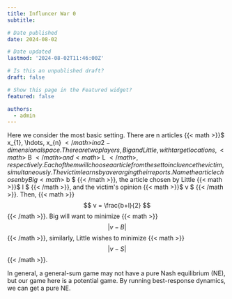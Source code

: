```yaml
---
title: Influncer War 0
subtitle: 

# Date published
date: 2024-08-02

# Date updated
lastmod: '2024-08-02T11:46:00Z'

# Is this an unpublished draft?
draft: false

# Show this page in the Featured widget?
featured: false

authors:
  - admin
---
```


Here we consider the most basic setting. There are n articles {{< math >}}$ x_{1}, \hdots, x_{n} ${{< /math >}} in a 2-dimensional space. There are two players, Big and Little, with target locations, {{< math >}}$ B ${{< /math >}} and {{< math >}}$ L ${{< /math >}}, respectively. Each of them will choose a article from the set to incluence the victim, simultaneously. The victim learns by averarging their reports. Name the article chosen by Big {{< math >}}$ b $ {{< /math >}}, the article chosen by Little {{< math >}}$ l $ {{< /math >}}, and the victim's opinion {{< math >}}$ v $ {{< /math >}}. Then, {{< math >}}$$ v = \frac{b+l}{2} $${{< /math >}}. Big will want to minimize {{< math >}}$$ |v-B| $${{< /math >}}, similarly, Little wishes to minimize {{< math >}}$$ |v-S| $${{< /math >}}.

In general, a general-sum game may not have a pure Nash equilibrium (NE), but our game here is a potential game. By running best-response dynamics, we can get a pure NE.
